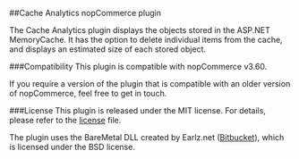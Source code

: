 ##Cache Analytics nopCommerce plugin

The Cache Analytics plugin displays the objects stored in the ASP.NET MemoryCache.
It has the option to delete individual items from the cache, and displays an estimated size of each stored object.

###Compatibility
This plugin is compatible with nopCommerce v3.60.

If you require a version of the plugin that is compatible with an older version of nopCommerce, feel free to get in touch.

###License
This plugin is released under the MIT license. For details, please refer to the [license](https://github.com/tomvanenckevort/NopCommerce.CacheAnalytics/blob/master/LICENSE.md) file.

The plugin uses the BareMetal DLL created by Earlz.net ([Bitbucket](https://bitbucket.org/earlz/datastructures/src/b024e8620b5386ced0de97c9fde6fd65fbf5abba/BareMetal/?at=default)), which is licensed under the BSD license.